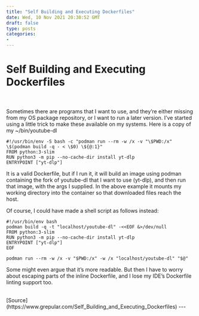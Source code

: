 ```yaml
---
title: "Self Building and Executing Dockerfiles"
date: Wed, 10 Nov 2021 20:30:52 GMT
draft: false
type: posts
categories: 
- 
---
```

# Self Building and Executing Dockerfiles

<br/>

<br/>
Sometimes there are programs that I want to use, and they’re either missing from my OS package repository, or I want to run a later version. I’ve started using a little trick to make these available on my systems. Here is a copy of my ~/bin/youtube-dl

```
#!/usr/bin/env -S bash -c "podman run --rm -w /x -v "\$PWD:/x" \$(podman build -q - < \$0) \${@:1}"
FROM python:3-slim
RUN python3 -m pip --no-cache-dir install yt-dlp
ENTRYPOINT ["yt-dlp"]
```

It is a valid Dockerfile, but if I run it, it will build an image using podman containing the fork of youtube-dl that I want to use (yt-dlp), and then run that image, with the args I supplied. In the above example it mounts my working directory into the container so that downloaded files reach the host.

Of course, I could have made a shell script as follows instead:

```
#!/usr/bin/env bash
podman build -q -t "localhost/youtube-dl" -<<EOF &>/dev/null
FROM python:3-slim
RUN python3 -m pip --no-cache-dir install yt-dlp
ENTRYPOINT ["yt-dlp"]
EOF

podman run --rm -w /x -v "$PWD:/x" -w /x "localhost/youtube-dl" "$@"
```

Some might even argue that it’s more readable. But then I have to worry about escaping parts of the inline Dockerfile, and I lose my IDE’s Dockerfile linting support too.

<br/>
[Source](https://www.grepular.com/Self_Building_and_Executing_Dockerfiles)
---
